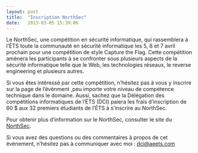 ```yaml
---
layout: post
title:  "Inscription NorthSec"
date:   2013-03-05 15:39:06
---
```


Le NorthSec, une compétition en sécurité informatique, qui rassemblera à l’ÉTS toute la communauté en sécurité informatique les 5, 6 et 7 avril prochain pour une compétition de style Capture the Flag. Cette compétition amènera les participants à se confronter sous plusieurs aspects de la sécurité informatique telle que le Web, les technologies réseaux, le reverse engineering et plusieurs autres.

Si vous êtes intéressé par cette compétition, n’hésitez pas à vous y inscrire sur la page de l’évènment ,peu importe votre niveau de compétence technique dans le domaine. Aussi, sachez que la Délégation des compétitions informatiques de l’ÉTS (DCI) paiera les frais d’inscription de 60 $ aux 32 premiers étudiants de l’ÉTS à s’inscrire au NorthSec.

Pour obtenir plus d’information sur le NorthSec, consulter le site du [NorthSec](http://nsec.io/).

Si vous avez des questions ou des commentaires à propos de cet évènement, n’hésitez pas à communiquer avec moi : [dci@aeets.com](mailto:dci@aeets.com)